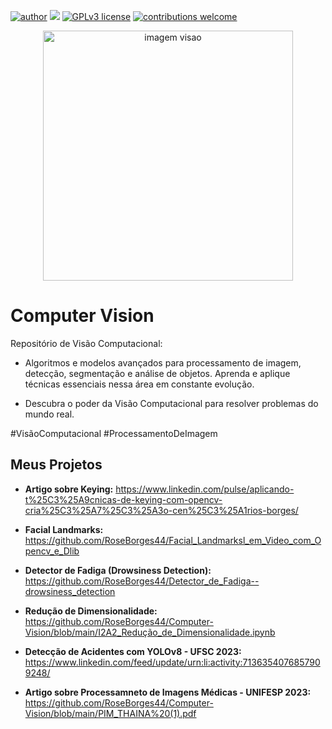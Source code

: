 [![author](https://img.shields.io/badge/author-rosemeriborges-red.svg)](https://www.linkedin.com/in/rosemeri-borges-92b486237/) [![](https://img.shields.io/badge/python-3.7+-blue.svg)](https://www.python.org/downloads/release/python-365/) [![GPLv3 license](https://img.shields.io/badge/License-GPLv3-blue.svg)](http://perso.crans.org/besson/LICENSE.html) [![contributions welcome](https://img.shields.io/badge/contributions-welcome-brightgreen.svg?style=flat)](https://github.com/rafaelnduarte/portfolio/issues)

<p align="center">
  <img src="https://img.freepik.com/fotos-gratis/captura-aproximada-do-olho-azul-do-hacker-usando-oculos-opticos-com-codigo-de-dados-refletindo-no-vidro_181624-60953.jpg?w=1380&t=st=1687261079~exp=1687261679~hmac=1abc6d5c7299a830f8fa84ed0e2b3d47781ecccc6e7273a912377a876a7b9d25" alt="imagem visao"height=400px >
</p>


# Computer Vision
Repositório de Visão Computacional: </p>
- Algoritmos e modelos avançados para processamento de imagem, detecção, segmentação e análise de objetos. Aprenda e aplique técnicas essenciais nessa área em constante evolução. </p>
- Descubra o poder da Visão Computacional para resolver problemas do mundo real.</p>
  
#VisãoComputacional    #ProcessamentoDeImagem


## Meus Projetos
- **Artigo sobre Keying:** https://www.linkedin.com/pulse/aplicando-t%25C3%25A9cnicas-de-keying-com-opencv-cria%25C3%25A7%25C3%25A3o-cen%25C3%25A1rios-borges/</p>
- **Facial Landmarks:** https://github.com/RoseBorges44/Facial_Landmarksl_em_Video_com_Opencv_e_Dlib</p>
- **Detector de Fadiga (Drowsiness Detection):** https://github.com/RoseBorges44/Detector_de_Fadiga--drowsiness_detection</p>
- **Redução de Dimensionalidade:** https://github.com/RoseBorges44/Computer-Vision/blob/main/I2A2_Redução_de_Dimensionalidade.ipynb</p>
- **Detecção de Acidentes com YOLOv8 - UFSC 2023:** https://www.linkedin.com/feed/update/urn:li:activity:7136354076857909248/ </p>
- **Artigo sobre Processamneto de Imagens Médicas - UNIFESP 2023:** https://github.com/RoseBorges44/Computer-Vision/blob/main/PIM_THAINA%20(1).pdf </p>
